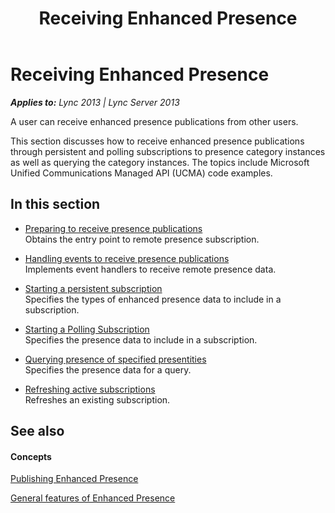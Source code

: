 ﻿---
title: Receiving Enhanced Presence
TOCTitle: Receiving Enhanced Presence
ms:assetid: e8c772b7-9554-4f83-8a9c-c34e810b9065
ms:mtpsurl: https://msdn.microsoft.com/en-us/library/Dn454653(v=office.15)
ms:contentKeyID: 57092908
ms.date: 07/24/2014
mtps_version: v=office.15
---

# Receiving Enhanced Presence


_**Applies to:** Lync 2013 | Lync Server 2013_

A user can receive enhanced presence publications from other users.

This section discusses how to receive enhanced presence publications through persistent and polling subscriptions to presence category instances as well as querying the category instances. The topics include Microsoft Unified Communications Managed API (UCMA) code examples.

## In this section

  - [Preparing to receive presence publications](preparing-to-receive-presence-publications.md)  
    Obtains the entry point to remote presence subscription.

  - [Handling events to receive presence publications](handling-events-to-receive-presence-publications.md)  
    Implements event handlers to receive remote presence data.

  - [Starting a persistent subscription](starting-a-persistent-subscription.md)  
    Specifies the types of enhanced presence data to include in a subscription.

  - [Starting a Polling Subscription](starting-a-polling-subscription.md)  
    Specifies the presence data to include in a subscription.

  - [Querying presence of specified presentities](querying-presence-of-specified-presentities.md)  
    Specifies the presence data for a query.

  - [Refreshing active subscriptions](refreshing-active-subscriptions.md)  
    Refreshes an existing subscription.

## See also

#### Concepts

[Publishing Enhanced Presence](publishing-enhanced-presence.md)

[General features of Enhanced Presence](general-features-of-enhanced-presence.md)

